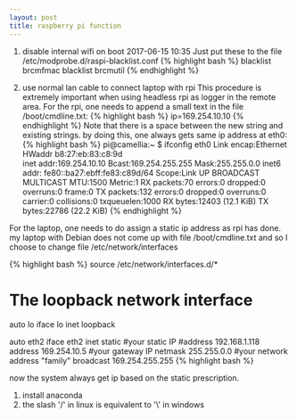 ```yaml
---
layout: post
title: raspberry pi function
---
```

1. disable internal wifi on boot 2017-06-15 10:35 
 Just put these to the file /etc/modprobe.d/raspi-blacklist.conf
{% highlight bash %}
blacklist brcmfmac
blacklist brcmutil
{% endhighlight %}

2. use normal lan cable to connect laptop with rpi
  This procedure is extremely important when using headless rpi as logger in the remote area.
  For the rpi, one needs to append a small text in the file /boot/cmdline.txt:
{% highlight bash %}
 ip=169.254.10.10
{% endhighlight %}
  Note that there is a space between the new string and existing strings. by doing this, one always gets same ip address at eth0:
{% highlight bash %}
pi@camellia:~ $ ifconfig
eth0      Link encap:Ethernet  HWaddr b8:27:eb:83:c8:9d  
          inet addr:169.254.10.10  Bcast:169.254.255.255  Mask:255.255.0.0
          inet6 addr: fe80::ba27:ebff:fe83:c89d/64 Scope:Link
          UP BROADCAST MULTICAST  MTU:1500  Metric:1
          RX packets:70 errors:0 dropped:0 overruns:0 frame:0
          TX packets:132 errors:0 dropped:0 overruns:0 carrier:0
          collisions:0 txqueuelen:1000 
          RX bytes:12403 (12.1 KiB)  TX bytes:22786 (22.2 KiB)
{% endhighlight %}


  For the laptop, one needs to do assign a static ip address as rpi has done. my laptop with Debian does not come up with file /boot/cmdline.txt and so I choose to change file /etc/network/interfaces

{% highlight bash %}
source /etc/network/interfaces.d/*

# The loopback network interface
auto lo
iface lo inet loopback


auto eth2
iface eth2 inet static
    #your static IP
    #address 192.168.1.118  
    address 169.254.10.5
    #your gateway IP
    netmask 255.255.0.0
    #your network address "family"
    broadcast 169.254.255.255
{% highlight bash %}


now the system always get ip based on the static prescription.

1. install anaconda
2. the slash '/' in linux is equivalent to '\\' in windows


